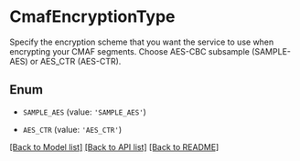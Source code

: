 # CmafEncryptionType

Specify the encryption scheme that you want the service to use when encrypting your CMAF segments. Choose AES-CBC subsample (SAMPLE-AES) or AES_CTR (AES-CTR).

## Enum

* `SAMPLE_AES` (value: `'SAMPLE_AES'`)

* `AES_CTR` (value: `'AES_CTR'`)

[[Back to Model list]](../README.md#documentation-for-models) [[Back to API list]](../README.md#documentation-for-api-endpoints) [[Back to README]](../README.md)


